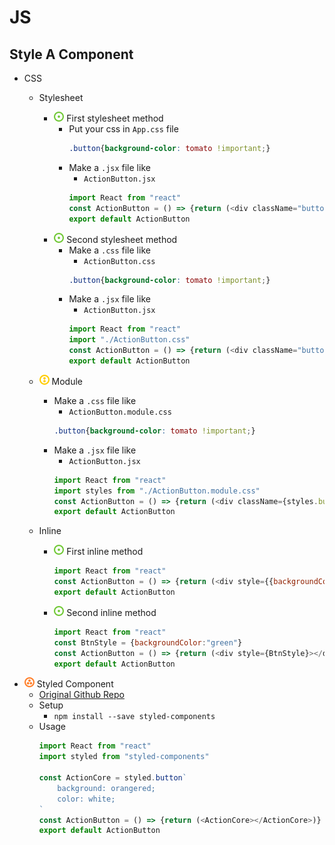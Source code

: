 # JS
## Style A Component
- CSS
    - Stylesheet
        - ![](../../../-/1.png) First stylesheet method
            - Put your css in `App.css` file
                ~~~css
                .button{background-color: tomato !important;}
                ~~~
            - Make a `.jsx` file like
                - `ActionButton.jsx`
                ~~~js
                import React from "react"
                const ActionButton = () => {return (<div className="button"></div>)}
                export default ActionButton
                ~~~
        - ![](../../../-/1.png) Second stylesheet method
            - Make a `.css` file like
                - `ActionButton.css`
                ~~~css
                .button{background-color: tomato !important;}
                ~~~
            - Make a `.jsx` file like
                - `ActionButton.jsx`
                ~~~js
                import React from "react"
                import "./ActionButton.css"
                const ActionButton = () => {return (<div className="button"></div>)}
                export default ActionButton
                ~~~
    - ![](../../../-/2.png) Module
        - Make a `.css` file like
            - `ActionButton.module.css`
            ~~~css
            .button{background-color: tomato !important;}
            ~~~
        - Make a `.jsx` file like
            - `ActionButton.jsx`
            ~~~js
            import React from "react"
            import styles from "./ActionButton.module.css"
            const ActionButton = () => {return (<div className={styles.button}></div>)}
            export default ActionButton
            ~~~
        
    - Inline
        - ![](../../../-/1.png) First inline method
            ~~~js
            import React from "react"
            const ActionButton = () => {return (<div style={{backgroundColor:"yellow"}}></div>)}
            export default ActionButton
            ~~~
        - ![](../../../-/1.png) Second inline method
            ~~~js
            import React from "react"
            const BtnStyle = {backgroundColor:"green"}
            const ActionButton = () => {return (<div style={BtnStyle}></div>)}
            export default ActionButton
            ~~~
- ![](../../../-/3.png) Styled Component
    - [Original Github Repo](https://github.com/styled-components/styled-components)
    - Setup
        - `npm install --save styled-components`
    - Usage
        ~~~js
        import React from "react"
        import styled from "styled-components"

        const ActionCore = styled.button`
            background: orangered;
            color: white;
        `
        const ActionButton = () => {return (<ActionCore></ActionCore>)}
        export default ActionButton
        ~~~